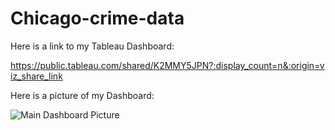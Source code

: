 # Chicago-crime-data
 
Here is a link to my Tableau Dashboard:

https://public.tableau.com/shared/K2MMY5JPN?:display_count=n&:origin=viz_share_link

Here is a picture of my Dashboard:

![Main Dashboard Picture](https://github.com/CatDawn29/Tippins-Chicago-Data-Project-4/assets/120760480/67b8587c-80b1-4040-bf7e-f6508208705f)
